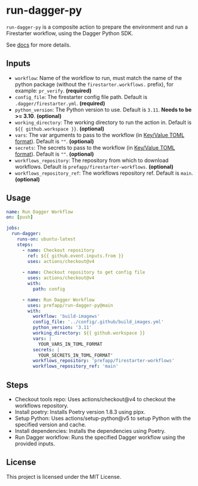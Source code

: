# run-dagger-py
`run-dagger-py` is a composite action to prepare the environment and run a Firestarter workflow, using the Dagger Python SDK.

See [docs](docs/index.md) for more details.

## Inputs

- `workflow`: Name of the workflow to run, must match the name of the python package (without the `firestarter.workflows.` prefix), for example: `pr_verify`. **(required)**
- `config_file`: The firestarter config file path. Default is `.dagger/firestarter.yml`. **(required)**
- `python_version`: The Python version to use. Default is `3.11`. **Needs to be >= 3.10**. **(optional)**
- `working_directory`: The working directory to run the action in. Default is `${{ github.workspace }}`. **(optional)**
- `vars`: The var arguments to pass to the workflow (in [Key/Value TOML format](https://toml.io/en/v1.0.0#keyvalue-pair)). Default is `""`. **(optional)**
- `secrets`: The secrets to pass to the workflow (in [Key/Value TOML format](https://toml.io/en/v1.0.0#keyvalue-pair)). Default is `""`. **(optional)**
- `workflows_repository`: The repository from which to download workflows. Default is `prefapp/firestarter-workflows`. **(optional)**
- `workflows_repository_ref`: The workflows repository ref. Default is `main`. **(optional)**

## Usage

```yaml
name: Run Dagger Workflow
on: [push]

jobs:
  run-dagger:
    runs-on: ubuntu-latest
    steps:
      - name: Checkout repository
        ref: ${{ github.event.inputs.from }}
        uses: actions/checkout@v4
      
      - name: Checkout repository to get config file
        uses: actions/checkout@v4
        with:
          path: config

      - name: Run Dagger Workflow
        uses: prefapp/run-dagger-py@main
        with:
          workflow: 'build-imagews'
          config_file: '../config/.github/build_images.yml'
          python_version: '3.11'
          working_directory: ${{ github.workspace }}
          vars: |
            YOUR_VARS_IN_TOML_FORMAT
          secrets: |
            YOUR_SECRETS_IN_TOML_FORMAT'
          workflows_repository: 'prefapp/firestarter-workflows'
          workflows_repository_ref: 'main'
```

## Steps

- Checkout tools repo: Uses actions/checkout@v4 to checkout the workflows repository.
- Install poetry: Installs Poetry version 1.8.3 using pipx.
- Setup Python: Uses actions/setup-python@v5 to setup Python with the specified version and cache.
- Install dependencies: Installs the dependencies using Poetry.
- Run Dagger workflow: Runs the specified Dagger workflow using the provided inputs.


## License

This project is licensed under the MIT License.